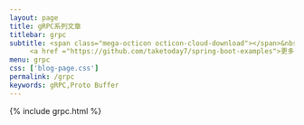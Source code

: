 ```yaml
---
layout: page
title: gRPC系列文章
titlebar: grpc
subtitle: <span class="mega-octicon octicon-cloud-download"></span>&nbsp;&nbsp;
     <a href ="https://github.com/taketoday7/spring-boot-examples">更多gRPC精选教程，<font color="#EB9439">点我</font>查看！</a><br/>
menu: grpc
css: ['blog-page.css']
permalink: /grpc
keywords: gRPC,Proto Buffer
---
```


{% include grpc.html %}
